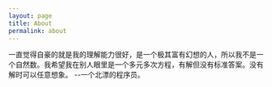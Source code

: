 ```yaml
---
layout: page
title: About
permalink: about
---
```


一直觉得自豪的就是我的理解能力很好，是一个极其富有幻想的人，所以我不是一个自然数。我希望我在别人眼里是一个多元多次方程，有解但没有标准答案。没有解时可以任意想象。
       --一个北漂的程序员。
